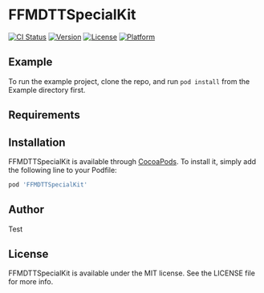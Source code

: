 # FFMDTTSpecialKit

[![CI Status](https://img.shields.io/travis/er2010hacker@163.com/FFMDTTSpecialKit.svg?style=flat)](https://travis-ci.org/er2010hacker@163.com/FFMDTTSpecialKit)
[![Version](https://img.shields.io/cocoapods/v/FFMDTTSpecialKit.svg?style=flat)](https://cocoapods.org/pods/FFMDTTSpecialKit)
[![License](https://img.shields.io/cocoapods/l/FFMDTTSpecialKit.svg?style=flat)](https://cocoapods.org/pods/FFMDTTSpecialKit)
[![Platform](https://img.shields.io/cocoapods/p/FFMDTTSpecialKit.svg?style=flat)](https://cocoapods.org/pods/FFMDTTSpecialKit)

## Example

To run the example project, clone the repo, and run `pod install` from the Example directory first.

## Requirements

## Installation

FFMDTTSpecialKit is available through [CocoaPods](https://cocoapods.org). To install
it, simply add the following line to your Podfile:

```ruby
pod 'FFMDTTSpecialKit'
```

## Author

Test

## License

FFMDTTSpecialKit is available under the MIT license. See the LICENSE file for more info.
